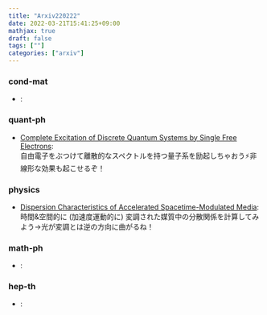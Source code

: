 ```yaml
---
title: "Arxiv220222"
date: 2022-03-21T15:41:25+09:00
mathjax: true
draft: false
tags: [""]
categories: ["arxiv"]
---
```

### cond-mat
- []():  


### quant-ph
- [Complete Excitation of Discrete Quantum Systems by Single Free Electrons](https://arxiv.org/abs/2202.10095):  
自由電子をぶつけて離散的なスペクトルを持つ量子系を励起しちゃおう⚡️非線形な効果も起こせるぞ！


### physics
- [Dispersion Characteristics of Accelerated Spacetime-Modulated Media](https://arxiv.org/abs/2202.10460):  
時間&空間的に (加速度運動的に) 変調された媒質中の分散関係を計算してみよう→光が変調とは逆の方向に曲がるね！


### math-ph
- []():  


### hep-th
- []():  
